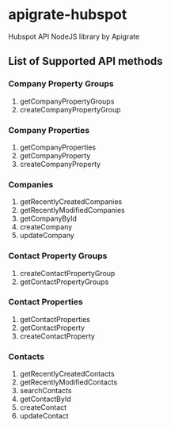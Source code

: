 # apigrate-hubspot
Hubspot API NodeJS library by Apigrate

## List of Supported API methods


### Company Property Groups

1. getCompanyPropertyGroups
1. createCompanyPropertyGroup

### Company Properties

1. getCompanyProperties
1. getCompanyProperty
1. createCompanyProperty

### Companies

1. getRecentlyCreatedCompanies
1. getRecentlyModifiedCompanies
1. getCompanyById
1. createCompany
1. updateCompany

### Contact Property Groups

1. createContactPropertyGroup
1. getContactPropertyGroups

### Contact Properties

1. getContactProperties
1. getContactProperty
1. createContactProperty

### Contacts

1. getRecentlyCreatedContacts
1. getRecentlyModifiedContacts
1. searchContacts
1. getContactById
1. createContact
1. updateContact
